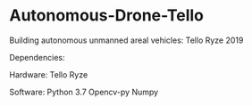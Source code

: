# Autonomous-Drone-Tello

Building autonomous unmanned areal vehicles: Tello Ryze 2019

Dependencies:

Hardware:
  Tello Ryze

Software:
  Python 3.7
  Opencv-py
  Numpy

